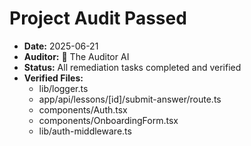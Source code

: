 # Project Audit Passed

- **Date:** 2025-06-21
- **Auditor:** 🔎 The Auditor AI
- **Status:** All remediation tasks completed and verified
- **Verified Files:**
  - lib/logger.ts
  - app/api/lessons/[id]/submit-answer/route.ts
  - components/Auth.tsx
  - components/OnboardingForm.tsx
  - lib/auth-middleware.ts